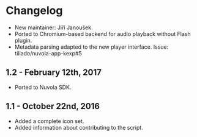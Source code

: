 Changelog
=========

  * New maintainer: Jiří Janoušek.
  * Ported to Chromium-based backend for audio playback without Flash plugin.
  * Metadata parsing adapted to the new player interface. Issue: tiliado/nuvola-app-kexp#5

1.2 - February 12th, 2017
-------------------------

  * Ported to Nuvola SDK.

1.1 - October 22nd, 2016
------------------------

  * Added a complete icon set.
  * Added information about contributing to the script.

